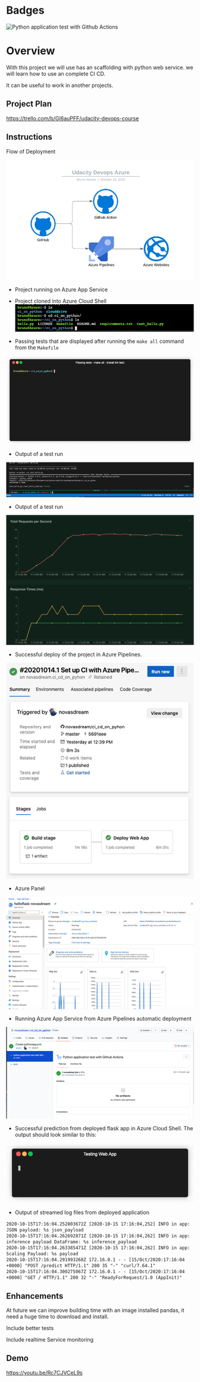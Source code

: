 # Badges

![Python application test with Github Actions](https://github.com/novasdream/ci_cd_on_pyhon/workflows/Python%20application%20test%20with%20Github%20Actions/badge.svg)

# Overview

With this project we will use has an scaffolding with python web service.
we will learn how to use an complete CI CD. 

It can be useful to work in another projects.


## Project Plan
https://trello.com/b/GI6auPFF/udacity-devops-course


## Instructions

Flow of Deployment 


![Diagram of deployment](image/azure-devops-framework.png?raw=true "Diagram of deployment")

* Project running on Azure App Service

* Project cloned into Azure Cloud Shell
![All tests passed](image/azure-cloud-shell.png?raw=true "Test Passed")

* Passing tests that are displayed after running the `make all` command from the `Makefile`

![All tests passed](image/passing-tests-min.gif?raw=true "Test Passed")

* Output of a test run

![All tests passed](image/test-passed.png?raw=true "Locust Tests")

* Output of a test run

![Locust Tests](image/locust_test.png?raw=true "Test Passed")

* Successful deploy of the project in Azure Pipelines.

![Successful deploy](image/successful-deploy-azure-pipeline.png?raw=true "Successful deploy")

* Azure Panel

![Working panel](image/panel_working_app_service.png?raw=true "Working panel")


* Running Azure App Service from Azure Pipelines automatic deployment

![Completed with Success azure pipelines](image/azure-pipeline.png?raw=true "Completed with Success azure pipelines")

* Successful prediction from deployed flask app in Azure Cloud Shell.
The output should look similar to this:

![Output sample from an successful deployed prediction app](image/test-app-deployed-min.gif?raw=true "Output sample from an successful deployed prediction app")

* Output of streamed log files from deployed application
```
2020-10-15T17:16:04.252803672Z [2020-10-15 17:16:04,252] INFO in app: JSON payload: %s json_payload
2020-10-15T17:16:04.262692871Z [2020-10-15 17:16:04,262] INFO in app: inference payload DataFrame: %s inference_payload
2020-10-15T17:16:04.263385471Z [2020-10-15 17:16:04,262] INFO in app: Scaling Payload: %s payload
2020-10-15T17:16:04.291993268Z 172.16.0.1 - - [15/Oct/2020:17:16:04 +0000] "POST /predict HTTP/1.1" 200 35 "-" "curl/7.64.1"
2020-10-15T17:16:04.300275067Z 172.16.0.1 - - [15/Oct/2020:17:16:04 +0000] "GET / HTTP/1.1" 200 32 "-" "ReadyForRequest/1.0 (AppInit)"
```
> 

## Enhancements

At future we can improve building time with an image installed pandas, it need a huge time to download and install.

Include better tests

Include realtime Service monitoring

## Demo 

https://youtu.be/Rc7CJVCeL9s

